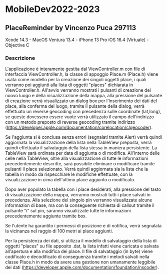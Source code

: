 # MobileDev2022-2023

## PlaceReminder by Vincenzo Puca 297113
Xcode 14.3 - MacOS Ventura 13.4 - iPhone 13 Pro iOS 16.4 (Virtuale) - Objective C

### Descrizione
L'applicazione è interamente gestita dal ViewController.m con file di interfaccia ViewController.h, la classe di appoggio Place.m (Place.h) viene usata come modello per la creazione dei singoli oggetti place,
i quali verranno poi aggiunti alla lista di oggetti "places" dichiarata in ViewController.h. All'avvio verranno mostrati i pulsanti di creazione del nuovo luogo e della visualizzazione della mappa, alla pressione del pulsante di creazione verrà visualizzato un dialog box per l'inserimento dei dati del place, alla conferma del luogo, tramite il pulsante della dialog, verrà effettuato un reverse geocoding con precedenza sulle coordinate (lat,long), se queste dovessero essere vuote verrà utilizzato il campo dell'indirizzo con un metodo preposto di reverse geocoding tramite indirizzo (https://developer.apple.com/documentation/corelocation/clgeocoder).

Se l'aggiunta si è conclusa senza errori (segnalati tramite Alert) verrà quindi aggiornata la visualizzazione della lista nella TableView preposta, verrà quindi effettuato il salvataggio della lista stessa in maniera persistente. La TableView sarà ordinata per data di aggiunta o di modifica. All'interno delle celle nella TableView, oltre alla visualizzazione di tutte le informazioni precedentemente descritte, sarà possibile eliminare o modificare tramite pulsanti il place selezionato. Verrà quindi aggiornata sia la lista che la tabella in modo da rispecchiare le modifiche effettuate, con la visualizzazione in cima dell'ultimo place aggiunto o modificato.

Dopo aver popolato la tabella con i place desiderati, alla pressione del tasto di visualizzazione della mappa, verranno mostrati tutti i place salvati in precedenza.
Alla selezione del singolo pin verranno visualizzate alcune informazion di base, ma con la conseguente richiesta di callout tramite il pulsante "i" sul pin, saranno visualizzate tutte le informazioni precedentemente aggiunte tramite box.

Se l'utente ha garantito i permessi di posizione e di notifica, verrà segnalata la vicinanza nel raggio di 100 metri ai place aggiunti.

Per la persistenza dei dati, si utilizza il modello di salvataggio della lista di oggetti "places" su file apposito .dat, la lista infatti viene caricata e salvata all'apertura e alla modifica dei place.
Il file di salvataggio (in byte) viene codificato e decodificato di conseguenza tramite i metodi salvati nella classe Place.h in modo da avere una gestione non umanamente leggibile dei dati (https://developer.apple.com/documentation/foundation/nscoder).
